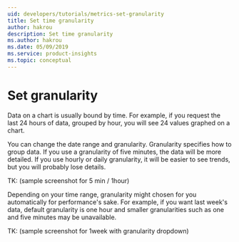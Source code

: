 ```yaml
---
uid: developers/tutorials/metrics-set-granularity
title: Set time granularity
author: hakrou
description: Set time granularity
ms.author: hakrou
ms.date: 05/09/2019
ms.service: product-insights
ms.topic: conceptual
---
```


# Set granularity 

Data on a chart is usually bound by time. For example, if you request the last 24 hours of data, grouped by hour, you will see 24 values graphed on a chart. 

You can change the date range and granularity. Granularity specifies how to group data. If you use a granularity of five minutes,  the data will be more detailed. If you use hourly or daily granularity, it will be easier to see trends, but you will probably lose details. 

TK: (sample screenshot for 5 min / 1hour) 

Depending on your time range, granularity might chosen for you automatically for performance's sake. For example, if you want last week's data, default granularity is one hour and smaller granularities such as one and five minutes may be unavailable. 

TK: (sample screenshot for 1week with granularity dropdown) 

